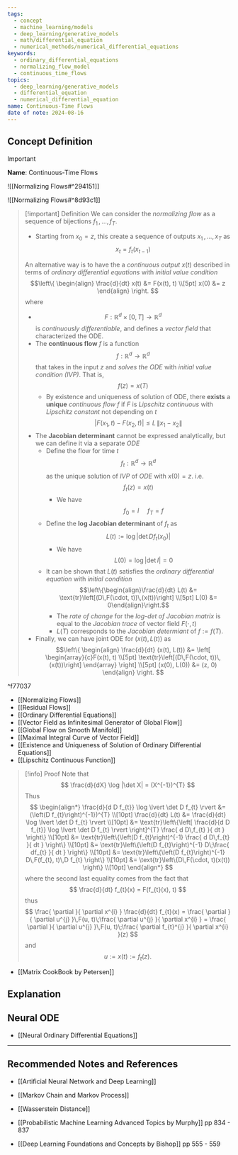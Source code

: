 ```yaml
---
tags:
  - concept
  - machine_learning/models
  - deep_learning/generative_models
  - math/differential_equation
  - numerical_methods/numerical_differential_equations
keywords:
  - ordinary_differential_equations
  - normalizing_flow_model
  - continuous_time_flows
topics:
  - deep_learning/generative_models
  - differential_equation
  - numerical_differential_equation
name: Continuous-Time Flows
date of note: 2024-08-16
---
```


## Concept Definition

>[!important]
>**Name**: Continuous-Time Flows

![[Normalizing Flows#^294151]]

![[Normalizing Flows#^8d93c1]]

>[!important] Definition
>We can consider the *normalizing flow* as a sequence of bijections $f_{1}\,{,}\ldots{,}\,f_{T}$.
>- Starting from $x_{0} = z$, this create a sequence of outputs $x_{1}\,{,}\ldots{,}\,x_{T}$ as $$x_{t} = f_{t}(x_{t-1})$$
>  
>An alternative way is to have the a *continuous output* $x(t)$ described in terms of *ordinary differential equations* with *initial value condition*
>$$\left\{
>\begin{align}
> \frac{d}{dt} x(t) &= F(x(t), t) \\[5pt] 
> x(0) &= z
>\end{align}
>\right.
>$$
>where
>- $$F: \mathbb{R}^{d} \times [0,T] \to \mathbb{R}^{d}$$ is *continuously differentiable*, and defines a *vector field* that characterized the ODE.
>- The **continuous flow** $f$ is a function $$f: \mathbb{R}^{d} \to \mathbb{R}^{d}$$ that takes in the input $z$ and *solves the ODE* with *initial value condition (IVP)*. That is, $$f(z) = x(T)$$
>	- By existence and uniqueness of solution of ODE, there **exists** a **unique** *continuous flow* $f$ if $F$ is *Lipschitz continuous* with *Lipschitz constant* not depending on $t$ $$\lvert F(x_{1}, t) - F(x_{2}, t) \rvert \le L\,\lVert x_{1} - x_{2} \rVert $$
>- The **Jacobian determinant** cannot be expressed analytically, but we can define it via a separate *ODE*
>	- Define the flow for time $t$ $$f_{t}: \mathbb{R}^{d} \to \mathbb{R}^{d}$$ as the unique solution of *IVP* of *ODE* with $x(0)  = z.$ i.e. $$f_{t}(z) = x(t)$$
>		- We have $$f_{0} = I\, \quad f_{T} = f$$
>	- Define the **log Jacobian determinant** of $f_{t}$ as $$L(t) := \log \lvert \det D f_{t}(x_{0}) \rvert $$
>		- We have $$L(0) = \log \lvert \det I \rvert = 0$$
>	- It can be shown that $L(t)$ satisfies the *ordinary differential equation* with *initial condition* $$\left\{\begin{align}\frac{d}{dt} L(t) &= \text{tr}\left[(D\,F(\cdot, t))\,(x(t))\right]  \\[5pt]  L(0) &= 0\end{align}\right.$$
>		- The *rate of change* for the *log-det of Jacobian matrix* is equal to the *Jacobian trace* of vector field $F(\cdot,t)$
>		- $L(T)$ corresponds to the *Jacobian determiant* of $f:= f(T)$.
>- Finally, we can have joint ODE for $(x(t), L(t))$ as
>$$\left\{
>\begin{align}
> \frac{d}{dt} (x(t), L(t)) &= \left[ \begin{array}{c}F(x(t), t) \\[5pt] \text{tr}\left[(D\,F(\cdot, t))\,(x(t))\right] \end{array} \right]  \\[5pt] 
> (x(0), L(0)) &= (z, 0)
>\end{align}
>\right.
>$$

^f77037

- [[Normalizing Flows]]
- [[Residual Flows]]
- [[Ordinary Differential Equations]]
- [[Vector Field as Infinitesimal Generator of Global Flow]]
- [[Global Flow on Smooth Manifold]]
- [[Maximal Integral Curve of Vector Field]]
- [[Existence and Uniqueness of Solution of Ordinary Differential Equations]]
- [[Lipschitz Continuous Function]]

>[!info] Proof
>Note that 
>$$
>\frac{d}{dX} \log |\det X| = (X^{-1})^{T} 
>$$
>Thus
>$$
>\begin{align*}
> \frac{d}{d D f_{t}} \log \lvert \det D f_{t} \rvert &= (\left(D f_{t}\right)^{-1})^{T} \\[10pt]
> \frac{d}{dt} L(t) &= \frac{d}{dt} \log \lvert \det D f_{t} \rvert \\[10pt]
> &= \text{tr}\left\{\left[ \frac{d}{d D f_{t}} \log \lvert \det D f_{t} \rvert  \right]^{T} \frac{ d D\,f_{t} }{ dt }  \right\} \\[10pt]
> &= \text{tr}\left\{\left(D f_{t}\right)^{-1} \frac{ d D\,f_{t} }{ dt }  \right\} \\[10pt] 
> &= \text{tr}\left\{\left(D f_{t}\right)^{-1}  D\;\frac{ df_{t} }{ dt }  \right\} \\[10pt]
> &= \text{tr}\left\{\left(D f_{t}\right)^{-1} D\,F(f_{t}, t)\,D f_{t} \right\} \\[10pt]
>  &= \text{tr}\left\{D\,F(\cdot, t)(x(t))  \right\} \\[10pt]
>\end{align*}
>$$
>where the second last equality comes from the fact that
>$$
>\frac{d}{dt} f_{t}(x) = F(f_{t}(x), t)
>$$
>thus
>$$
>\frac{ \partial  }{ \partial x^{i} } \frac{d}{dt} f_{t}(x) = \frac{ \partial  }{ \partial u^{j} }\,F(u, t)\;\frac{ \partial u^{j} }{ \partial x^{i} } = \frac{ \partial  }{ \partial u^{j} }\,F(u, t)\;\frac{ \partial  f_{t}^{j} }{ \partial x^{i} }(z)
>$$
>and $$u := x(t) := f_{t}(z).$$

- [[Matrix CookBook by Petersen]]


## Explanation


## Neural ODE

- [[Neural Ordinary Differential Equations]]



-----------
##  Recommended Notes and References




- [[Artificial Neural Network and Deep Learning]]


- [[Markov Chain and Markov Process]]

- [[Wasserstein Distance]]
- [[Probabilistic Machine Learning Advanced Topics by Murphy]] pp 834 - 837
- [[Deep Learning Foundations and Concepts by Bishop]] pp 555 - 559